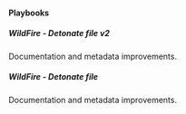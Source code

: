 
#### Playbooks

##### WildFire - Detonate file v2

Documentation and metadata improvements.
##### WildFire - Detonate file

Documentation and metadata improvements.
